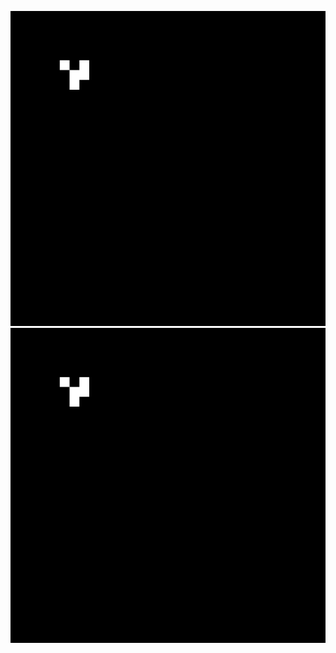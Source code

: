 ![Alt text](https://github.com/atkurtul/accidentaly-turing-complete/blob/master/gol.gif)
![Alt text](./gol.gif)